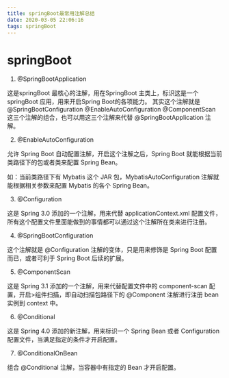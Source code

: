 ```yaml
---
title: springBoot最常用注解总结
date: 2020-03-05 22:06:16
tags: springBoot
---
```


springBoot
===

1. @SpringBootApplication

这是springBoot 最核心的注解，用在SpringBoot 主类上，标识这是一个
springBoot 应用，用来开启Spring Boot的各项能力。
其实这个注解就是 @SpringBootConfiguration  @EnableAutoConfiguration
 @ComponentScan 这三个注解的组合，也可以用这三个注解来代替 @SpringBootApplication 注解。

2. @EnableAutoConfiguration

允许 Spring Boot 自动配置注解，开启这个注解之后，Spring Boot 就能根据当前类路径下的包或者类来配置 Spring Bean。

如：当前类路径下有 Mybatis 这个 JAR 包，MybatisAutoConfiguration 注解就能根据相关参数来配置 Mybatis 的各个 Spring Bean。

3. @Configuration

这是 Spring 3.0 添加的一个注解，用来代替 applicationContext.xml 配置文件，所有这个配置文件里面能做到的事情都可以通过这个注解所在类来进行注册。

4. @SpringBootConfiguration 

这个注解就是 @Configuration 注解的变体，只是用来修饰是 Spring Boot 配置而已，或者可利于 Spring Boot 后续的扩展。

5. @ComponentScan

这是 Spring 3.1 添加的一个注解，用来代替配置文件中的 component-scan 配置，开启>组件扫描，即自动扫描包路径下的 @Component 注解进行注册 bean 实例到 context 中。

6. @Conditional

这是 Spring 4.0 添加的新注解，用来标识一个 Spring Bean 或者 Configuration 配置文件，当满足指定的条件才开启配置。

7. @ConditionalOnBean

组合 @Conditional 注解，当容器中有指定的 Bean 才开启配置。

